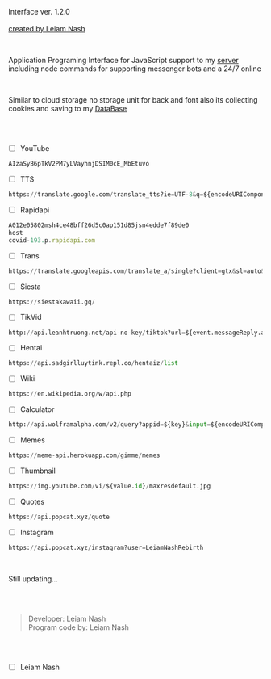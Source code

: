 Interface ver. 1.2.0 
<br> <br>
[created by Leiam Nash](https://www.facebook.com/LeiamNashRebrth)

<Br>

Application Programing Interface for JavaScript support to my
[server](https://github.com/LeiamNashRebirth/Server) including node commands for supporting messenger bots and a 24/7 online

<Br>

Similar to cloud storage no storage unit for back and font also its collecting cookies and saving to my 
[DataBase](https://github.com/LeiamNashRebirth/DataBase)

<Br> <br>

- [ ] YouTube
```js
AIzaSyB6pTkV2PM7yLVayhnjDSIM0cE_MbEtuvo
```

- [ ] TTS
```py
https://translate.google.com/translate_tts?ie=UTF-8&q=${encodeURIComponent(msg)}&tl=${languageToSay}&client=tw-ob
```

- [ ] Rapidapi
```js
A012e05802msh4ce48bff26d5c0ap151d85jsn4edde7f89de0
host
covid-193.p.rapidapi.com
```

- [ ] Trans
```py
https://translate.googleapis.com/translate_a/single?client=gtx&sl=auto&tl=${lang}&dt=t&q=${translateThis}
```

- [ ] Siesta
```py
https://siestakawaii.gq/
```
- [ ] TikVid
```py
http://api.leanhtruong.net/api-no-key/tiktok?url=${event.messageReply.args
```

- [ ] Hentai
```py
https://api.sadgirlluytink.repl.co/hentaiz/list
```

- [ ] Wiki
```py
https://en.wikipedia.org/w/api.php
```

- [ ] Calculator
````py
http://api.wolframalpha.com/v2/query?appid=${key}&input=${encodeURIComponent(content)}&output=json
````

- [ ] Memes
```py
https://meme-api.herokuapp.com/gimme/memes
```

- [ ] Thumbnail
```py
https://img.youtube.com/vi/${value.id}/maxresdefault.jpg
```

- [ ] Quotes
```py
https://api.popcat.xyz/quote
```

- [ ] Instagram
```py
https://api.popcat.xyz/instagram?user=LeiamNashRebirth
```

<Br>

Still updating...

<br> <br>
> Developer: Leiam Nash <br> Program code by: Leiam Nash 

<br> <br>
- [ ] Leiam Nash
